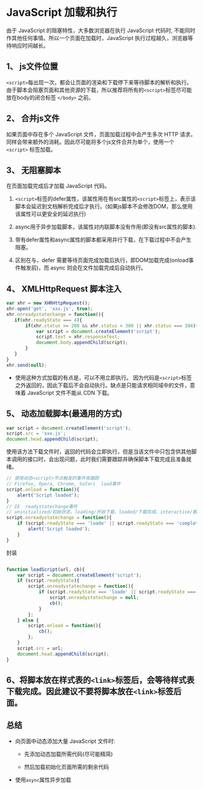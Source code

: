 # JavaScript 加载和执行


由于 JavaScript 的阻塞特性，大多数浏览器在执行 JavaScript 代码时, 不能同时作其他任何事情。所以一个页面在加载时，JavaScript 执行过程越久，浏览器等待响应时间越长。

## 1、 js文件位置

`<script>`每出现一次，都会让页面的渲染和下载停下来等待脚本的解析和执行。由于脚本会阻塞页面和其他资源的下载，所以推荐将所有的`<script>`标签尽可能放在body的闭合标签 `</body>` 之前。

## 2、 合并js文件

如果页面中存在多个 JavaScript 文件，页面加载过程中会产生多次 HTTP 请求，同样会带来额外的消耗。因此尽可能将多个js文件合并为单个，使用一个 `<script>` 标签加载。

## 3、 无阻塞脚本

在页面加载完成后才加载 JavaScript 代码。

1.  `<script>`标签的defer属性，该属性用在有src属性的`<script>`标签上，表示该脚本会延迟到文档解析完成后才执行。(如果js脚本不会修改DOM，那么使用该属性可以更安全的延迟执行)

1.  async用于异步加载脚本，该属性对内联脚本没有作用(即没有src属性的脚本).

1.  带有defer属性和async属性的脚本都采用并行下载，在下载过程中不会产生阻塞。

1.  区别在与，defer 需要等待页面完成加载后执行，即DOM加载完成(onload事件触发前)，而 async 则会在文件加载完成后自动执行。

## 4、 XMLHttpRequest 脚本注入

``` js
var xhr = new XHRHttpRequest();
xhr.open('get', 'xxx.js', true);
xhr.onreadystatechange = function(){
   if(xhr.readyState === 4){
       if(xhr.status >= 200 && xhr.status < 300 || xhr.status === 304){
           var script = document.createElement('script');
           script.text = xhr.responseText;
           document.body.appendChild(script);
       }
   }
}
xhr.send(null);
```

-  使用这种方式加载的有点是，可以不用立即执行。 因为代码是`<script>`标签之外返回的，因此下载后不会自动执行。缺点是只能请求相同域中的文件，意味着 JavaScript 文件不能从 CDN 下载。

## 5、 动态加载脚本(最通用的方式)

```js
var script = document.createElement('script');
script.src = 'xxx.js';
document.head.appendChild(script);
```

使用该方法下载文件时，返回的代码会立即执行，但是当该文件中只包含供其他脚本调用的接口时，会出现问题，此时我们需要跟踪并确保脚本下载完成且准备就绪。

```js
// 使用动态<script>节点触发的事件来跟踪
// Firefox, Opera, Chrome, Safari  load事件
script.onload = function(){
    alert('Script loaded');
}
// IE  readystatechange事件
// uninitialized/初始状态、loading/开始下载、loaded/下载完成、interactive/数据完成下载但尚不可用、complete/所有数据已准备就绪
script.onreadystatechange = function(){
    if (script.readyState === 'loade' || script.readyState === 'complete'){
        alert('Script loaded');
    }
}
```


封装
```js

function loadScript(url, cb){
    var script = document.createElement('script');
    if (script.readyState){
        script.onreadystatechange = function(){
            if (script.readyState === 'loade' || script.readyState === 'complete'){
                script.onreadystatechange = null;
                cb();
            }
        };
    } else {
        script.onload = function(){
            cb();
        };
    }
    script.src = url;
    document.head.appendChild(script);
}
```

## 6、将脚本放在样式表的`<link>`标签后，会等待样式表下载完成。因此建议不要将脚本放在`<link>`标签后面。

## 总结

+ 向页面中动态添加大量 JavaScript 文件时:

    + 先添加动态加载所需代码(尽可能精简)

    + 然后加载初始化页面所需的剩余代码

- 使用`async`属性异步加载
